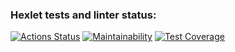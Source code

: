 ### Hexlet tests and linter status:
[![Actions Status](https://github.com/Un1que11/python-project-83/workflows/hexlet-check/badge.svg)](https://github.com/Un1que11/python-project-83/actions)
[![Maintainability](https://api.codeclimate.com/v1/badges/b13557f2ce35f1b9af90/maintainability)](https://codeclimate.com/github/Un1que11/python-project-83/maintainability)
[![Test Coverage](https://api.codeclimate.com/v1/badges/b13557f2ce35f1b9af90/test_coverage)](https://codeclimate.com/github/Un1que11/python-project-83/test_coverage)
